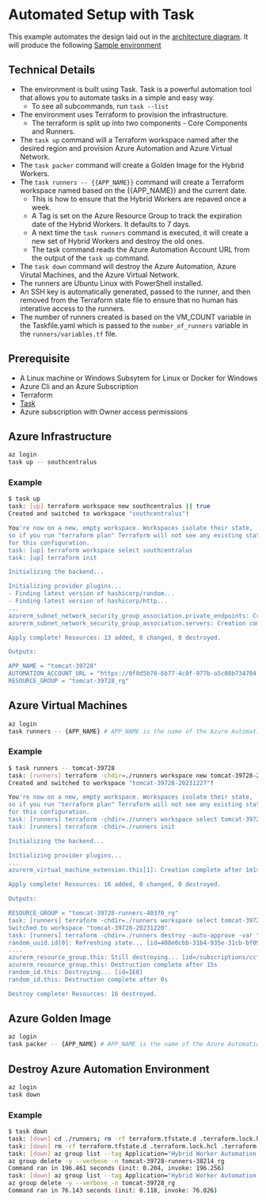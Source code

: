 # Automated Setup with Task
This example automates the design laid out in the [architecture diagram](../.assets/architecture.png). It will produce the following [Sample environment](../docs/example-environment.md)

## Technical Details
* The environment is built using Task.  Task is a powerful automation tool that allows you to automate tasks in a simple and easy way. 
    * To see all subcommands, run `task --list`
* The environment uses Terraform to provision the infrastructure. 
    * The terraform is split up into two components - Core Components and Runners.  
* The `task up` command will a Terraform workspace named after the desired region and provision Azure Automation and Azure Virtual Network.
* The `task packer` command will create a Golden Image for the Hybrid Workers.
* The `task runners -- {{APP_NAME}}` command will create a Terraform workspace named based on the {{APP_NAME}} and the current date.
    * This is how to ensure that the Hybrid Workers are repaved once a week.  
    * A Tag is set on the Azure Resource Group to track the expiration date of the Hybrid Workers.  It defaults to 7 days.
    * A next time the `task runners` command is executed, it will create a new set of Hybrid Workers and destroy the old ones.
    * The task command reads the Azure Automation Account URL from the output of the `task up` command.
* The `task down` command will destroy the Azure Automation, Azure Virutal Machines, and the Azure Virtual Network.
* The runners are Ubuntu Linux with PowerShell installed.
* An SSH key is automatically generated, passed to the runner, and then removed from the Terraform state file to ensure that no human has interative access to the runners. 
* The number of runners created is based on the VM_COUNT variable in the Taskfile.yaml which is passed to the `number_of_runners` variable in the `runners/variables.tf` file.

## Prerequisite 
* A Linux machine or Windows Subsytem for Linux or Docker for Windows 
* Azure Cli and an Azure Subscription
* Terraform 
* [Task](https://taskfile.dev/#/installation)
* Azure subscription with Owner access permissions

## Azure Infrastructure 
```bash
az login
task up -- southcentralus
```

### Example
```bash
$ task up
task: [up] terraform workspace new southcentralus || true
Created and switched to workspace "southcentralus"!

You're now on a new, empty workspace. Workspaces isolate their state,
so if you run "terraform plan" Terraform will not see any existing state
for this configuration.
task: [up] terraform workspace select southcentralus
task: [up] terraform init

Initializing the backend...

Initializing provider plugins...
- Finding latest version of hashicorp/random...
- Finding latest version of hashicorp/http...
...
azurerm_subnet_network_security_group_association.private_endpoints: Creation complete after 8s [id=/subscriptions/ccfc5ddc-43af-4b5e-8cc2-1dda18f2382e/resourceGroups/tomcat-39728_rg/providers/Microsoft.Network/virtualNetworks/tomcat-39728-network/subnets/private-endpoints]
azurerm_subnet_network_security_group_association.servers: Creation complete after 7s [id=/subscriptions/ccfc5ddc-43af-4b5e-8cc2-1dda18f2382e/resourceGroups/tomcat-39728_rg/providers/Microsoft.Network/virtualNetworks/tomcat-39728-network/subnets/servers]

Apply complete! Resources: 13 added, 0 changed, 0 destroyed.

Outputs:

APP_NAME = "tomcat-39728"
AUTOMATION_ACCOUNT_URL = "https://0f0d5b78-6b77-4c0f-977b-a5c08b734704.jrds.scus.azure-automation.net/automationAccounts/0f0d5b78-6b77-4c0f-977b-a5c08b734704"
RESOURCE_GROUP = "tomcat-39728_rg"
```

## Azure Virtual Machines
```bash
az login
task runners -- {APP_NAME} # APP_NAME is the name of the Azure Automation Account from the previous step
```

### Example
```bash 
$ task runners -- tomcat-39728
task: [runners] terraform -chdir=./runners workspace new tomcat-39728-20231227 || true
Created and switched to workspace "tomcat-39728-20231227"!

You're now on a new, empty workspace. Workspaces isolate their state,
so if you run "terraform plan" Terraform will not see any existing state
for this configuration.
task: [runners] terraform -chdir=./runners workspace select tomcat-39728-20231227
task: [runners] terraform -chdir=./runners init

Initializing the backend...

Initializing provider plugins...
...
azurerm_virtual_machine_extension.this[1]: Creation complete after 1m1s [id=/subscriptions/ccfc5ddc-43af-4b5e-8cc2-1dda18f2382e/resourceGroups/tomcat-39728-runners-40370_rg/providers/Microsoft.Compute/virtualMachines/tomcat-39728-40370-worker-231/extensions/hybrid-worker-install]

Apply complete! Resources: 16 added, 0 changed, 0 destroyed.

Outputs:

RESOURCE_GROUP = "tomcat-39728-runners-40370_rg"
task: [runners] terraform -chdir=./runners workspace select tomcat-39728-20231220 || true
Switched to workspace "tomcat-39728-20231220".
task: [runners] terraform -chdir=./runners destroy -auto-approve -var "app_name=tomcat-39728" -var "number_of_runners=2" -var "automation_account_url=https://0f0d5b78-6b77-4c0f-977b-a5c08b734704.jrds.scus.azure-automation.net/automationAccounts/0f0d5b78-6b77-4c0f-977b-a5c08b734704" -compact-warnings || true
random_uuid.id[0]: Refreshing state... [id=408e0cbb-31b4-935e-31cb-bf092db6b098]
....
azurerm_resource_group.this: Still destroying... [id=/subscriptions/ccfc5ddc-43af-4b5e-8cc2-...eGroups/tomcat-39728-runners-54351_rg, 10s elapsed]
azurerm_resource_group.this: Destruction complete after 15s
random_id.this: Destroying... [id=1E8]
random_id.this: Destruction complete after 0s

Destroy complete! Resources: 16 destroyed.
```

## Azure Golden Image
```bash
az login
task packer -- {APP_NAME} # APP_NAME is the name of the Azure Automation Account from the previous step
```

## Destroy Azure Automation Environment
```bash
az login
task down
```

### Example
```bash
$ task down
task: [down] cd ./runners; rm -rf terraform.tfstate.d .terraform.lock.hcl .terraform terraform.tfstate terraform.tfstate.backup .terraform.tfstate.lock.info
task: [down] rm -rf terraform.tfstate.d .terraform.lock.hcl .terraform terraform.tfstate terraform.tfstate.backup .terraform.tfstate.lock.info
task: [down] az group list --tag Application="Hybrid Worker Automation Runners" --query "[].name" -o tsv | xargs -ot -n 1 az group delete -y --verbose -n
az group delete -y --verbose -n tomcat-39728-runners-38214_rg
Command ran in 196.461 seconds (init: 0.204, invoke: 196.256)
task: [down] az group list --tag Application="Hybrid Worker Automation Demo" --query "[].name" -o tsv | xargs -ot -n 1 az group delete -y --verbose -n
az group delete -y --verbose -n tomcat-39728_rg
Command ran in 76.143 seconds (init: 0.118, invoke: 76.026)
```